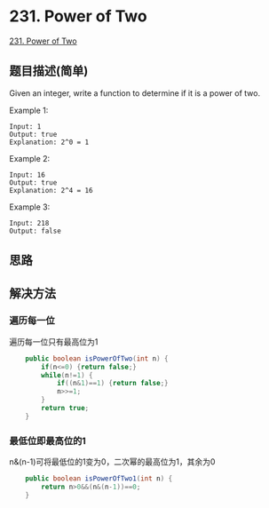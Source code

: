 # 231. Power of Two
[231. Power of Two](https://leetcode-cn.com/problems/power-of-two/)

## 题目描述(简单)

Given an integer, write a function to determine if it is a power of two.

Example 1:
```
Input: 1
Output: true 
Explanation: 2^0 = 1
```
Example 2:
```
Input: 16
Output: true
Explanation: 2^4 = 16
```
Example 3:
```
Input: 218
Output: false
```
## 思路

## 解决方法

### 遍历每一位
遍历每一位只有最高位为1

```java
    public boolean isPowerOfTwo(int n) {
    	if(n<=0) {return false;}
    	while(n!=1) {
    		if((n&1)==1) {return false;}
    		n>>=1;
    	}
        return true;
    }
```



### 最低位即最高位的1

n&(n-1)可将最低位的1变为0，二次幂的最高位为1，其余为0

```java
    public boolean isPowerOfTwo1(int n) {
        return n>0&&(n&(n-1))==0;
    }
```




